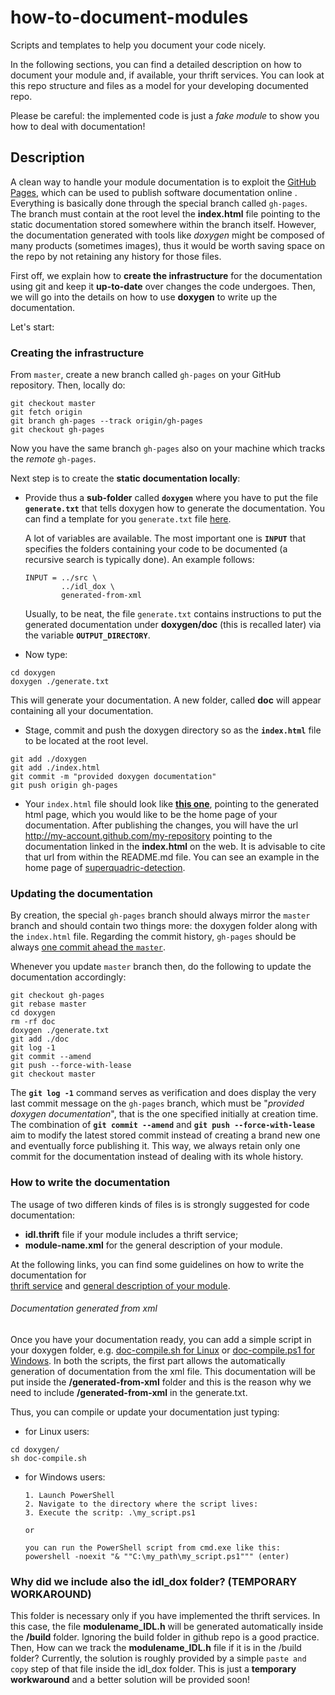 # how-to-document-modules
Scripts and templates to help you document your code nicely. 

In the following sections, you can find a detailed description on how to document your module and, if available, your thrift services. You can look at this repo structure and files as a model for your developing documented repo.

Please be careful: the implemented code is just a _fake module_ to show you how to deal with documentation!

## Description
A clean way to handle your module documentation is to exploit the [GitHub Pages](https://pages.github.com/), which can be used to publish software documentation online
. Everything is basically done through the special branch called `gh-pages`. The branch must contain at the root level the **index.html** file pointing to the static documentation stored somewhere within the branch itself. However, the documentation generated with tools like _doxygen_ might be composed of many products (sometimes images), thus it would be worth saving space on the repo by not retaining any history for those files.

First off, we explain how to **create the infrastructure** for the documentation using git and keep it **up-to-date** over changes the code undergoes. Then, we will go into the details on how to use **doxygen** to write up the documentation.

Let's start:

### Creating the infrastructure
From `master`, create a new branch called `gh-pages` on your GitHub repository. Then, locally do:

```
git checkout master
git fetch origin
git branch gh-pages --track origin/gh-pages
git checkout gh-pages
```
Now you have the same branch `gh-pages` also on your machine which tracks the _remote_ `gh-pages`.

Next step is to create the **static documentation locally**:
- Provide thus a **sub-folder** called **`doxygen`** where you have to put the file **`generate.txt`** that tells doxygen how to generate the documentation.
You can find a template for you `generate.txt` file [here](https://github.com/giuliavezzani/superquadric-detection/blob/gh-pages/doxygen/generate.txt).

    A lot of variables are available. The most important one is **`INPUT`** that specifies the folders containing your code to be documented (a recursive search is typically done). An example follows:
    ```
    INPUT = ../src \
            ../idl_dox \
            generated-from-xml
    ```
    Usually, to be neat, the file `generate.txt` contains instructions to put the generated documentation under **doxygen/doc** (this is recalled later) via the variable **`OUTPUT_DIRECTORY`**.

- Now type:
```
cd doxygen
doxygen ./generate.txt
 ```
 This will generate your documentation. A new folder, called **doc** will appear containing all your documentation.

- Stage, commit and push the doxygen directory so as the **`index.html`** file to be located at the root level.
```
git add ./doxygen
git add ./index.html
git commit -m "provided doxygen documentation"
git push origin gh-pages
```
- Your `index.html` file should look like [**this one**](https://github.com/giuliavezzani/superquadric-detection/blob/gh-pages/index.html), pointing to the generated html page, which you would like to be the home page of your documentation. After publishing the changes, you will have the url http://my-account.github.com/my-repository pointing to the documentation linked in the **index.html** on the web. It is advisable to cite that url from within the README.md file.
You can see an example in the home page of [superquadric-detection](https://github.com/giuliavezzani/superquadric-detection).


### Updating the documentation
By creation, the special `gh-pages` branch should always mirror the `master` branch and should contain two things more: the doxygen folder along with the `index.html` file. Regarding the commit history, `gh-pages` should be always [one commit ahead the `master`](https://github.com/giuliavezzani/superquadric-detection/network).

Whenever you update `master` branch then, do the following to update the documentation accordingly:

```
git checkout gh-pages
git rebase master
cd doxygen
rm -rf doc
doxygen ./generate.txt
git add ./doc
git log -1
git commit --amend
git push --force-with-lease
git checkout master
```
The **`git log -1`** command serves as verification and does display the very last commit message on the `gh-pages` branch, which must be "*provided doxygen documentation*", that is the one specified initially at creation time. The combination of **`git commit --amend`** and **`git push --force-with-lease`** aim to modify the latest stored commit instead of creating a brand new one and eventually force publishing it. This way, we always retain only one commit for the documentation instead of dealing with its whole history.

### How to write the documentation

The usage of two differen kinds of files is is strongly suggested for code documentation:

- **idl.thrift** file if your module includes a thrift service;
- **module-name.xml** for the general description of your module.

At the following links, you can find some guidelines on how to write the documentation for  
[thrift service](http://www.yarp.it/thrift_tutorial_simple.html) and [general description of your module](http://www.yarp.it/yarpmanager.html#module).

###### Documentation generated from xml
Once you have your documentation ready, you can add a simple script in your doxygen folder, e.g. [doc-compile.sh for Linux](sh.md) or [doc-compile.ps1 for Windows](sh-win.md).
In both the scripts, the first part allows the automatically generation of documentation from the xml file. This documentation will be put inside the **/generated-from-xml** folder and this is the reason why we need to include **/generated-from-xml** in the generate.txt.

Thus, you can compile or update your documentation just typing:

- for Linux users:
```
cd doxygen/
sh doc-compile.sh
```
- for Windows users:

  ```
  1. Launch PowerShell
  2. Navigate to the directory where the script lives:
  3. Execute the scritp: .\my_script.ps1

  or

  you can run the PowerShell script from cmd.exe like this:
  powershell -noexit "& ""C:\my_path\my_script.ps1""" (enter)

  ```

### Why did we include also the idl_dox folder? (TEMPORARY WORKAROUND)
This folder is necessary only if you have implemented the thrift services. In this case, the file **modulename_IDL.h** will be generated automatically inside the **/build** folder. Ignoring the build folder in github repo is a good practice. Then, How can we track the **modulename_IDL.h** file if it is in the /build folder?
Currently, the solution is roughly provided by a simple `paste and copy` step of that file inside the idl_dox folder. This is just a **temporary workwaround** and a better solution will be provided soon!
